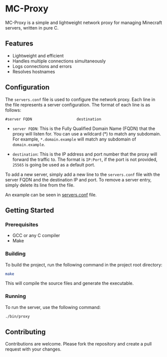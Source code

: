# MC-Proxy

MC-Proxy is a simple and lightweight network proxy for managing Minecraft servers, written in pure C.

## Features

- Lightweight and efficient
- Handles multiple connections simultaneously
- Logs connections and errors
- Resolves hostnames

## Configuration

The `servers.conf` file is used to configure the network proxy. Each line in the file represents a server configuration. The format of each line is as follows:

```properties
#server FQDN                    destination
```

- `server FQDN`: This is the Fully Qualified Domain Name (FQDN) that the proxy will listen for. You can use a wildcard (*) to match any subdomain. For example, ``*.domain.example`` will match any subdomain of ``domain.example``.

- `destination`: This is the IP address and port number that the proxy will forward the traffic to. The format is ``IP:Port``, if the port is not provided, ``25565`` is going be used as a default port.

To add a new server, simply add a new line to the `servers.conf` file with the server FQDN and the destination IP and port. To remove a server entry, simply delete its line from the file.

An example can be seen in [servers.conf](/servers.conf) file.

## Getting Started

### Prerequisites

- GCC or any C compiler
- Make

### Building

To build the project, run the following command in the project root directory:

```bash
make
```

This will compile the source files and generate the executable.

### Running

To run the server, use the following command:

```bash
./bin/proxy
```

## Contributing

Contributions are welcome. Please fork the repository and create a pull request with your changes.
